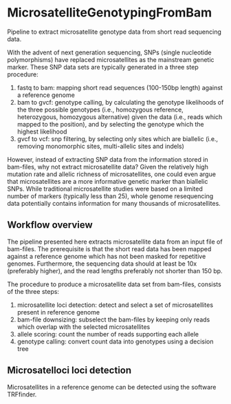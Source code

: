 # MicrosatelliteGenotypingFromBam
Pipeline to extract microsatellite genotype data from short read sequencing data.

With the advent of next generation sequencing, SNPs (single nucleotide polymorphisms) have replaced microsatellites as the mainstream genetic marker. These SNP data sets are typically generated in a three step procedure:
1. fastq to bam:  mapping short read sequences (100-150bp length) against a reference genome
2. bam to gvcf:   genotype calling, by calculating the genotype likelihoods of the three possible genotypes (i.e., homozygous reference, heterozygous, homozygous alternative) given the data (i.e., reads which mapped to the position), and by selecting the genotype which the highest likelihood
3. gvcf to vcf:   snp filtering, by selecting only sites which are biallelic (i.e., removing monomorphic sites, multi-allelic sites and indels)

However, instead of extracting SNP data from the information stored in bam-files, why not extract microsatellite data? Given the relatively high mutation rate and allelic richness of microsatellites, one could even argue that microsatellites are a more informative genetic marker than biallelic SNPs. While traditional microsatellite studies were based on a limited number of markers (typically less than 25), whole genome resequencing data potentially contains information for many thousands of microsatellites.   

## Workflow overview

The pipeline presented here extracts microsatellite data from an input file of bam-files. The prerequisite is that the short read data has been mapped against a reference genome which has not been masked for repetitive genomes. Furthermore, the sequencing data should at least be 10x (preferably higher), and the read lengths preferably not shorter than 150 bp.

The procedure to produce a microsatellite data set from bam-files, consists of the three steps:
1. microsatellite loci detection: detect and select a set of microsatellites present in reference genome
2. bam-file downsizing: subselect the bam-files by keeping only reads which overlap with the selected microsatellites
3. allele scoring: count the number of reads supporting each allele  
4. genotype calling: convert count data into genotypes using a decision tree

## Microsatelloci loci detection

Microsatellites in a reference genome can be detected using the software TRFfinder.



